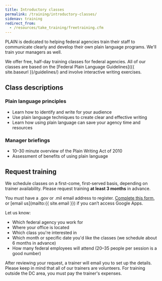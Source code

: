 ```yaml
---
title: Introductory classes
permalink: /training/introductory-classes/
sidenav: training
redirect_from:
  - /resources/take_training/freetraining.cfm
---
```


PLAIN is dedicated to helping federal agencies train their staff to communicate clearly and develop their own plain language programs. We'll train your managers as well.

We offer free, half-day training classes for federal agencies. All of our classes are based on the [Federal Plain Language Guidelines]({{ site.baseurl }}/guidelines/) and involve interactive writing exercises.

## Class descriptions

### Plain language principles

- Learn how to identify and write for your audience
- Use plain language techniques to create clear and effective writing
- Learn how using plain language can save your agency time and resources

### Manager briefings

- 10–30 minute overview of the Plain Writing Act of 2010
- Assessment of benefits of using plain language

## Request training

We schedule classes on a first-come, first-served basis, depending on trainer availability. Please request training **at least 3 months** in advance.

You must have a .gov or .mil email address to register. [Complete this form](https://goo.gl/forms/fRsKV5i9bwvOTeE73), or [email us](mailto:{{ site.email }}) if you can’t access Google Apps. 

Let us know:

- Which federal agency you work for
- Where your office is located
- Which class you're interested in
- Which month or specific date you'd like the classes (we schedule about 6 months in advance)
- How many federal employees will attend (20–35 people per session is a good number)

After reviewing your request, a trainer will email you to set up the details. Please keep in mind that all of our trainers are volunteers. For training outside the DC area, you must pay the trainer's expenses.



